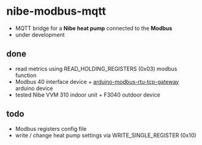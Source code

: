 # nibe-modbus-mqtt

- MQTT bridge for a **Nibe heat pump** connected to the **Modbus**
- under development  

## done
- read metrics using READ_HOLDING_REGISTERS (0x03) modbus function
- Modbus 40 interface device + [arduino-modbus-rtu-tcp-gateway](https://github.com/budulinek/arduino-modbus-rtu-tcp-gateway) arduino device
- tested Nibe VVM 310 indoor unit + F3040 outdoor device

## todo
- Modbus registers config file
- write / change heat pump settings via WRITE_SINGLE_REGISTER (0x10)
